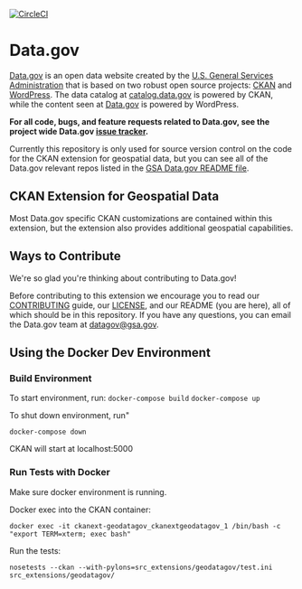 [![CircleCI](https://circleci.com/gh/GSA/ckanext-geodatagov.svg?style=svg)](https://circleci.com/gh/GSA/ckanext-geodatagov)

# Data.gov  

[Data.gov](http://data.gov) is an open data website created by the [U.S. General Services Administration](https://github.com/GSA/) that is based on two robust open source projects: [CKAN](http://ckan.org) and [WordPress](http://wordpress.org). The data catalog at [catalog.data.gov](catalog.data.gov) is powered by CKAN, while the content seen at [Data.gov](Data.gov) is powered by WordPress.  
        
**For all code, bugs, and feature requests related to Data.gov, see the project wide Data.gov [issue tracker](https://github.com/GSA/data.gov/issues).** 

Currently this repository is only used for source version control on the code for the CKAN extension for geospatial data, but you can see all of the Data.gov relevant repos listed in the [GSA Data.gov README file](https://github.com/GSA/data.gov/blob/master/README.md). 

## CKAN Extension for Geospatial Data

Most Data.gov specific CKAN customizations are contained within this extension, but the extension also provides additional geospatial capabilities.

## Ways to Contribute
We're so glad you're thinking about contributing to Data.gov!

Before contributing to this extension we encourage you to read our [CONTRIBUTING](https://github.com/GSA/ckanext-geodatagov/blob/master/CONTRIBUTING.md) guide, our [LICENSE](https://github.com/GSA/ckanext-geodatagov/blob/master/LICENSE.md), and our README (you are here), all of which should be in this repository. If you have any questions, you can email the Data.gov team at [datagov@gsa.gov](mailto:datagov@gsa.gov).

## Using the Docker Dev Environment

### Build Environment

To start environment, run:
```docker-compose build```
```docker-compose up```

To shut down environment, run"

```docker-compose down```

CKAN will start at localhost:5000


### Run Tests with Docker

Make sure docker environment is running.

Docker exec into the CKAN container:

```docker exec -it ckanext-geodatagov_ckanextgeodatagov_1 /bin/bash -c "export TERM=xterm; exec bash"```

Run the tests:

```nosetests --ckan --with-pylons=src_extensions/geodatagov/test.ini src_extensions/geodatagov/```
